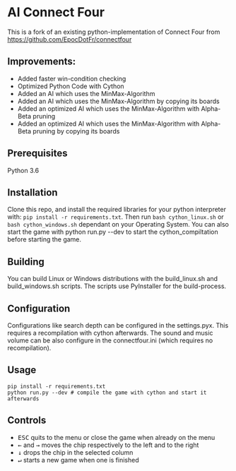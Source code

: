 ﻿# AI Connect Four

This is a fork of an existing python-implementation of Connect Four from https://github.com/EpocDotFr/connectfour

## Improvements:
- Added faster win-condition checking
- Optimized Python Code with Cython
- Added an AI which uses the MinMax-Algorithm
- Added an AI which uses the MinMax-Algorithm by copying its boards
- Added an optimized AI which uses the MinMax-Algorithm with Alpha-Beta pruning
- Added an optimized AI which uses the MinMax-Algorithm with Alpha-Beta pruning by copying its boards

## Prerequisites

Python 3.6

## Installation

Clone this repo, and install the required libraries for your python interpreter with: `pip install -r requirements.txt`.
Then run `bash cython_linux.sh` or `bash cython_windows.sh` dependant on your Operating System.
You can also start the game with python run.py --dev to start the cython_compiltation before starting
the game.

## Building

You can build Linux or Windows distributions with the build_linux.sh and build_windows.sh scripts.
The scripts use PyInstaller for the build-process.

## Configuration

Configurations like search depth can be configured in the settings.pyx. This requires a recompilation with cython afterwards.
The sound and music volume can be also configure in the connectfour.ini (which requires no recompilation).

## Usage

```
pip install -r requirements.txt
python run.py --dev # compile the game with cython and start it afterwards
```

## Controls

  - <kbd>ESC</kbd> quits to the menu or close the game when already on the menu
  - <kbd>←</kbd> and <kbd>→</kbd> moves the chip respectively to the left and to the right
  - <kbd>↓</kbd> drops the chip in the selected column
  - <kbd>↵</kbd> starts a new game when one is finished
